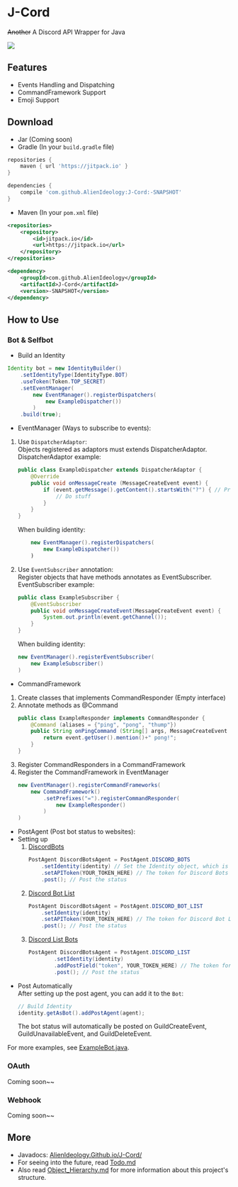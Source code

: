 # J-Cord
~~Another~~ A Discord API Wrapper for Java <br />

[![](https://jitpack.io/v/AlienIdeology/J-Cord.svg)](https://jitpack.io/#AlienIdeology/J-Cord)

## Features
- Events Handling and Dispatching
- CommandFramework Support
- Emoji Support

## Download
- Jar (Coming soon)
- Gradle (In your `build.gradle` file)
```gradle
repositories {
    maven { url 'https://jitpack.io' }
}

dependencies {
    compile 'com.github.AlienIdeology:J-Cord:-SNAPSHOT'
}
```
- Maven (In your `pom.xml` file)
```xml
<repositories>
    <repository>
        <id>jitpack.io</id>
        <url>https://jitpack.io</url>
    </repository>
</repositories>

<dependency>
    <groupId>com.github.AlienIdeology</groupId>
    <artifactId>J-Cord</artifactId>
    <version>-SNAPSHOT</version>
</dependency>
```

## How to Use

### Bot & Selfbot
- Build an Identity
```java
Identity bot = new IdentityBuilder()
    .setIdentityType(IdentityType.BOT)
    .useToken(Token.TOP_SECRET)
    .setEventManager(
        new EventManager().registerDispatchers(
            new ExampleDispatcher())
        )
    .build(true);
```
- EventManager (Ways to subscribe to events):
 1. Use `DispatcherAdaptor`: <br />
    Objects registered as adaptors must extends DispatcherAdaptor. <br />
    DispatcherAdaptor example:
    ```java
    public class ExampleDispatcher extends DispatcherAdaptor {
        @Override
        public void onMessageCreate (MessageCreateEvent event) {
            if (event.getMessage().getContent().startsWith("?") { // Prefix
                // Do stuff
            }
        }
    }
    ```
    When building identity:
    ```java
        new EventManager().registerDispatchers(
            new ExampleDispatcher())
        )
    ```
 2. Use `EventSubscriber` annotation: <br />
    Register objects that have methods annotates as EventSubscriber. <br />
    EventSubscriber example:
    ```java
    public class ExampleSubscriber {
        @EventSubscriber
        public void onMessageCreateEvent(MessageCreateEvent event) {
            System.out.println(event.getChannel());
        }
    }
    ```
    When building identity:
    ```java
    new EventManager().registerEventSubscriber(
        new ExampleSubscriber()
    )
    ```
- CommandFramework
 1. Create classes that implements CommandResponder (Empty interface)
 2. Annotate methods as @Command
    ```java
    public class ExampleResponder implements CommandResponder {
        @Command (aliases = {"ping", "pong", "thump"})
        public String onPingCommand (String[] args, MessageCreateEvent event) {
            return event.getUser().mention()+" pong!";
        }
    }
    ```
 3. Register CommandResponders in a CommandFramework
 4. Register the CommandFramework in EventManager
    ```java
    new EventManager().registerCommandFrameworks(
        new CommandFramework()
            .setPrefixes("=").registerCommandResponder(
                new ExampleResponder()
            )
    )
    ```
- PostAgent (Post bot status to websites):
 - Setting up
    1. [DiscordBots](https://bots.discord.pw/)
        ```java
        PostAgent DiscordBotsAgent = PostAgent.DISCORD_BOTS
            .setIdentity(identity) // Set the Identity object, which is used to post shard and guild count
            .setAPIToken(YOUR_TOKEN_HERE) // The token for Discord Bots API
            .post(); // Post the status
        ```
    2. [Discord Bot List](https://discordbots.org/)
        ```java
        PostAgent DiscordBotsAgent = PostAgent.DISCORD_BOT_LIST
            .setIdentity(identity)
            .setAPIToken(YOUR_TOKEN_HERE) // The token for Discord Bot List API
            .post(); // Post the status
        ```
    3. [Discord List Bots](https://bots.discordlist.net/)
        ```java
        PostAgent DiscordBotsAgent = PostAgent.DISCORD_LIST
                .setIdentity(identity)
                .addPostField("token", YOUR_TOKEN_HERE) // The token for Discord List API
                .post(); // Post the status
        ```
 - Post Automatically <br />
    After setting up the post agent, you can add it to the `Bot`:
    ```java
    // Build Identity
    identity.getAsBot().addPostAgent(agent);
    ```
    The bot status will automatically be posted on GuildCreateEvent, GuildUnavailableEvent, and GuildDeleteEvent.


For more examples, see [ExampleBot.java](/src/test/java/ExampleBot.java).
### OAuth
Coming soon~~ <br />
### Webhook
Coming soon~~ <br />

## More
- Javadocs: [AlienIdeology.Github.io/J-Cord/](https://alienideology.github.io/J-Cord/)
- For seeing into the future, read [Todo.md](/docs/Todo.md)
- Also read [Object_Hierarchy.md](/docs/Object_Hierarchy.md)
for more information about this project's structure.